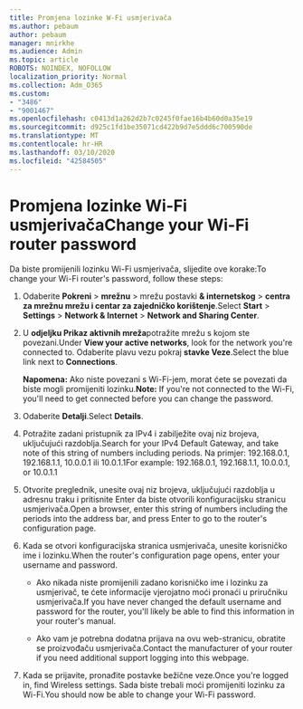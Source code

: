 ```yaml
---
title: Promjena lozinke W-Fi usmjerivača
ms.author: pebaum
author: pebaum
manager: mnirkhe
ms.audience: Admin
ms.topic: article
ROBOTS: NOINDEX, NOFOLLOW
localization_priority: Normal
ms.collection: Adm_O365
ms.custom:
- "3486"
- "9001467"
ms.openlocfilehash: c0413d1a262d2b7c0245f0fae16b4b60d0a35e19
ms.sourcegitcommit: d925c1fd1be35071cd422b9d7e5ddd6c700590de
ms.translationtype: MT
ms.contentlocale: hr-HR
ms.lasthandoff: 03/10/2020
ms.locfileid: "42584505"
---
```

# <a name="change-your-wi-fi-router-password"></a><span data-ttu-id="ab4a0-102">Promjena lozinke Wi-Fi usmjerivača</span><span class="sxs-lookup"><span data-stu-id="ab4a0-102">Change your Wi-Fi router password</span></span>

<span data-ttu-id="ab4a0-103">Da biste promijenili lozinku Wi-Fi usmjerivača, slijedite ove korake:</span><span class="sxs-lookup"><span data-stu-id="ab4a0-103">To change your Wi-Fi router's password, follow these steps:</span></span>

1. <span data-ttu-id="ab4a0-104">Odaberite **Pokreni** > **mrežnu** > mrežu postavki **& internetskog** > **centra za mrežnu mrežu i centar za zajedničko korištenje**.</span><span class="sxs-lookup"><span data-stu-id="ab4a0-104">Select **Start** > **Settings** > **Network & Internet** > **Network and Sharing Center**.</span></span>

2. <span data-ttu-id="ab4a0-105">U **odjeljku Prikaz aktivnih mreža**potražite mrežu s kojom ste povezani.</span><span class="sxs-lookup"><span data-stu-id="ab4a0-105">Under **View your active networks**, look for the network you're connected to.</span></span> <span data-ttu-id="ab4a0-106">Odaberite plavu vezu pokraj **stavke Veze**.</span><span class="sxs-lookup"><span data-stu-id="ab4a0-106">Select the blue link next to **Connections**.</span></span><br>

   <span data-ttu-id="ab4a0-107">**Napomena:** Ako niste povezani s Wi-Fi-jem, morat ćete se povezati da biste mogli promijeniti lozinku.</span><span class="sxs-lookup"><span data-stu-id="ab4a0-107">**Note:** If you're not connected to the Wi-Fi, you'll need to get connected before you can change the password.</span></span>

3. <span data-ttu-id="ab4a0-108">Odaberite **Detalji**.</span><span class="sxs-lookup"><span data-stu-id="ab4a0-108">Select **Details**.</span></span>

4. <span data-ttu-id="ab4a0-109">Potražite zadani pristupnik za IPv4 i zabilježite ovaj niz brojeva, uključujući razdoblja.</span><span class="sxs-lookup"><span data-stu-id="ab4a0-109">Search for your IPv4 Default Gateway, and take note of this string of numbers including periods.</span></span> <span data-ttu-id="ab4a0-110">Na primjer: 192.168.0.1, 192.168.1.1, 10.0.0.1 ili 10.0.1.1</span><span class="sxs-lookup"><span data-stu-id="ab4a0-110">For example: 192.168.0.1, 192.168.1.1, 10.0.0.1, or 10.0.1.1</span></span>

5. <span data-ttu-id="ab4a0-111">Otvorite preglednik, unesite ovaj niz brojeva, uključujući razdoblja u adresnu traku i pritisnite Enter da biste otvorili konfiguracijsku stranicu usmjerivača.</span><span class="sxs-lookup"><span data-stu-id="ab4a0-111">Open a browser, enter this string of numbers including the periods into the address bar, and press Enter to go to the router's configuration page.</span></span>

6. <span data-ttu-id="ab4a0-112">Kada se otvori konfiguracijska stranica usmjerivača, unesite korisničko ime i lozinku.</span><span class="sxs-lookup"><span data-stu-id="ab4a0-112">When the router's configuration page opens, enter your username and password.</span></span><br>
   - <span data-ttu-id="ab4a0-113">Ako nikada niste promijenili zadano korisničko ime i lozinku za usmjerivač, te ćete informacije vjerojatno moći pronaći u priručniku usmjerivača.</span><span class="sxs-lookup"><span data-stu-id="ab4a0-113">If you have never changed the default username and password for the router, you'll likely be able to find this information in your router's manual.</span></span>

   - <span data-ttu-id="ab4a0-114">Ako vam je potrebna dodatna prijava na ovu web-stranicu, obratite se proizvođaču usmjerivača.</span><span class="sxs-lookup"><span data-stu-id="ab4a0-114">Contact the manufacturer of your router if you need additional support logging into this webpage.</span></span>

7. <span data-ttu-id="ab4a0-115">Kada se prijavite, pronađite postavke bežične veze.</span><span class="sxs-lookup"><span data-stu-id="ab4a0-115">Once you're logged in, find Wireless settings.</span></span> <span data-ttu-id="ab4a0-116">Sada biste trebali moći promijeniti lozinku za Wi-Fi.</span><span class="sxs-lookup"><span data-stu-id="ab4a0-116">You should now be able to change your Wi-Fi password.</span></span>
